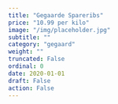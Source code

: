 ```yaml
---
title: "Gegaarde Spareribs"
price: "10.99 per kilo"
image: "/img/placeholder.jpg"
subtitle: ""
category: "gegaard"
weight: ""
truncated: False
ordinal: 0
date: 2020-01-01
draft: False
action: False
---
```

